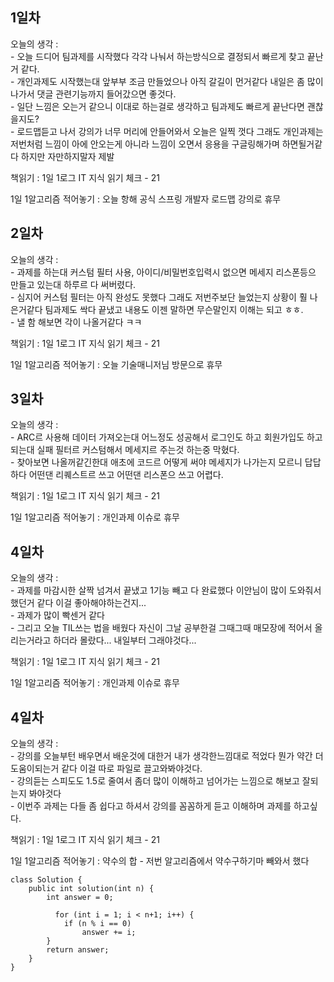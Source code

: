 ## 1일차 

오늘의 생각 :   
    - 오늘 드디어 팀과제를 시작했다 각각 나눠서 하는방식으로 결정되서 빠르게 찾고 끝난거 같다.  
    - 개인과제도 시작했는대 앞부부 조금 만들었으나 아직 갈길이 먼거같다 내일은 좀 많이 나가서 댓글 관련기능까지 들어갔으면 좋것다.  
    - 일단 느낌은 오는거 같으니 이대로 하는걸로 생각하고 팀과제도 빠르게 끝난다면 괜찮을지도?   
    - 로드맵듣고 나서 강의가 너무 머리에 안들어와서 오늘은 일찍 껏다 그래도 개인과제는 저번처럼 느낌이 아에 안오는게 아니라 느낌이 오면서 응용을 구글링해가며 하면될거같다 하지만 자만하지말자 제발
    
책읽기 : 1일 1로그 IT 지식 읽기 체크 - 21
    
1일 1알고리즘 적어놓기 : 오늘 항해 공식 스프링 개발자 로드맵 강의로 휴무


## 2일차 

오늘의 생각 :   
    - 과제를 하는대 커스텀 필터 사용, 아이디/비밀번호입력시 없으면 메세지 리스폰등으 만들고 있는대 하루르 다 써버렸다.  
    - 심지어 커스텀 필터는 아직 완성도 못했다 그래도 저번주보단 늘었는지 상황이 훨 나은거같다 팀과제도 싹다 끝냈고 내용도 이젠 말하면 무슨말인지 이해는 되고 ㅎㅎ.  
    - 낼 함 해보면 각이 나올거같다 ㅋㅋ
    
책읽기 : 1일 1로그 IT 지식 읽기 체크 - 21
    
1일 1알고리즘 적어놓기 : 오늘 기술매니저님 방문으로 휴무


## 3일차 

오늘의 생각 :   
    - ARC르 사용해 데이터 가져오는대 어느정도 성공해서 로그인도 하고 회원가입도 하고 되는대 실패 필터르 커스텀해서 메세지르 주는것 하는중 막혔다.  
    - 찾아보면 나올꺼같긴한대 애초에 코드르 어떻게 써야 메세지가 나가는지 모르니 답답하다 어떤댄 리퀘스트르 쓰고 어떤댄 리스폰으 쓰고 어렵다.   
    
    
책읽기 : 1일 1로그 IT 지식 읽기 체크 - 21
    
1일 1알고리즘 적어놓기 : 개인과제 이슈로 휴무



## 4일차 

오늘의 생각 :   
    - 과제를 마감시한 살짝 넘겨서 끝냈고 1기능 빼고 다 완료했다 이안님이 많이 도와줘서 했던거 같다 이걸 좋아해야하는건지...   
    - 과제가 많이 빡센거 같다   
    - 그리고 오늘 TIL쓰는 법을 배웠다 자신이 그날 공부한걸 그때그때 매모장에 적어서 올리는거라고 하더라 몰랐다... 내일부터 그래야것다...   
    
    
책읽기 : 1일 1로그 IT 지식 읽기 체크 - 21
    
1일 1알고리즘 적어놓기 : 개인과제 이슈로 휴무


## 4일차 

오늘의 생각 :   
    - 강의를 오늘부턴 배우면서 배운것에 대한거 내가 생각한느낌대로 적었다 뭔가 약간 더 도움이되는거 같다 이걸 따로 파일로 끌고와봐야것다.  
    - 강의듣는 스피도도 1.5로 줄여서 좀더 많이 이해하고 넘어가는 느낌으로 해보고 잘되는지 봐야것다   
    - 이번주 과제는 다들 좀 쉽다고 하셔서 강의를 꼼꼼하게 듣고 이해하며 과제를 하고싶다.    
    
책읽기 : 1일 1로그 IT 지식 읽기 체크 - 21
    
1일 1알고리즘 적어놓기 : 약수의 합 - 저번 알고리즘에서 약수구하기마 빼와서 했다

    class Solution {
        public int solution(int n) {
            int answer = 0;

              for (int i = 1; i < n+1; i++) {
                if (n % i == 0)
                    answer += i;
            }
            return answer;
        }
    }
